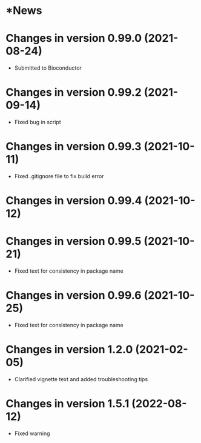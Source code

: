 # *News 

# Changes in version 0.99.0 (2021-08-24)
* Submitted to Bioconductor

# Changes in version 0.99.2 (2021-09-14)
* Fixed bug in script

# Changes in version 0.99.3 (2021-10-11)
* Fixed .gitignore file to fix build error

# Changes in version 0.99.4 (2021-10-12)

# Changes in version 0.99.5 (2021-10-21)
* Fixed text for consistency in package name

# Changes in version 0.99.6 (2021-10-25)
* Fixed text for consistency in package name

# Changes in version 1.2.0 (2021-02-05)
* Clarified vignette text and added troubleshooting tips

# Changes in version 1.5.1 (2022-08-12)
* Fixed warning
